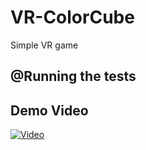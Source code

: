 # VR-ColorCube
Simple VR game

## @Running the tests
Demo Video
-----
[![Video](https://i.ytimg.com/vi/KZIV29JWQow/2.jpg?time=1549609138806)](https://www.youtube.com/watch?v=KZIV29JWQow)

